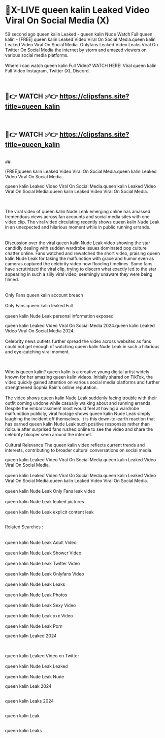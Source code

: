 # 🔴X-LIVE queen kalin Leaked Video Viral On Social Media (X)<br>


59 second ago queen kalin Leaked  - queen kalin Nude  Watch Full queen kalin - [FREE] queen kalin Leaked Video Viral On Social Media.queen kalin Leaked Video Viral On Social Media.   Onlyfans Leaked Video Leaks Viral On Twitter On Social Media the internet by storm and amazed viewers on various social media platforms. <br><br>
Where i can watch queen kalin Full Video? WATCH HERE! Viral queen kalin Full Video Instagram, Twitter (X), Discord. <br>


 <br>

##  🔴👉 WATCH ✅👉  <a href="https://clipsfans.site?title=queen_kalin&ref=git">https://clipsfans.site?title=queen_kalin</a> <br>
  <br>

##  🔴👉 WATCH ✅👉  <a href="https://clipsfans.site?title=queen_kalin&ref=git">https://clipsfans.site?title=queen_kalin</a> <br>
  <br>
  ##



[FREE]queen kalin Leaked Video Viral On Social Media.queen kalin Leaked Video Viral On Social Media. <br>

queen kalin Leaked Video Viral On Social Media.queen kalin Leaked Video Viral On Social Media.queen kalin Leaked Video Viral On Social Media. <br>


  <br>

  <br>
The viral video of queen kalin Nude Leak emerging online has amassed tremendous views across fan accounts and social media sites with one video clip. The viral video circulating recently shows queen kalin Nude Leak in an unexpected and hilarious moment while in public running errands.<br>
<br>


<br>
Discussion over the viral queen kalin Nude Leak video showing the star candidly dealing with sudden wardrobe issues dominated pop culture chatter online. Fans watched and rewatched the short video, praising queen kalin Nude Leak for taking the malfunction with grace and humor even as cameras captured the celebrity video now flooding timelines. Some fans have scrutinized the viral clip, trying to discern what exactly led to the star appearing in such a silly viral video, seemingly unaware they were being filmed.<br>
<br>
<br> 
Only Fans queen kalin account breach<br>
<br>
Only Fans queen kalin leaked Full <br>
<br>
queen kalin Nude Leak personal information exposed<br>

queen kalin Leaked Video Viral On Social Media 2024.queen kalin Leaked Video Viral On Social Media 2024. <br>
<br>
Celebrity news outlets further spread the video across websites as fans could not get enough of watching queen kalin Nude Leak in such a hilarious and eye-catching viral moment.<br>
<br>

<br>
Who is queen kalin? queen kalin is a creative young digital artist widely known for her amazing queen kalin videos. Initially shared on TikTok, the video quickly gained attention on various social media platforms and further strengthened Sophia Rain's online reputation.<br>
<br>
The video shows queen kalin Nude Leak suddenly facing trouble with their outfit coming undone while casually walking about and running errands. Despite the embarrassment most would feel at having a wardrobe malfunction publicly, viral footage shows queen kalin Nude Leak simply laughing the incident off themselves. It is this down-to-earth reaction that has earned queen kalin Nude Leak such positive responses rather than ridicule after surprised fans rushed online to see the video and share the celebrity blooper seen around the internet.<br>
<br>
Cultural Relevance The queen kalin video reflects current trends and interests, contributing to broader cultural conversations on social media.<br>

queen kalin Leaked Video Viral On Social Media.queen kalin Leaked Video Viral On Social Media.<br>
<br>
queen kalin Leaked Video Viral On Social Media.queen kalin Leaked Video Viral On Social Media.queen kalin Leaked Video Viral On Social Media.<br>
<br>
queen kalin Nude Leak Only Fans leak video<br>
<br>
queen kalin Nude Leak leaked pictures<br>
<br>
queen kalin Nude Leak explicit content leak<br>


<br>
Related Searches :<br>
<br>

<br>
queen kalin Nude Leak Adult Video<br>
<br>
queen kalin Nude Leak Shower Video<br>
<br>
queen kalin Nude Leak Twitter Video<br>
<br>
queen kalin Nude Leak Onlyfans Video<br>
<br>
queen kalin Nude Leak Leaks<br>
<br>
queen kalin Nude Leak Photos<br>

<br>
queen kalin Nude Leak Sexy Video<br>
<br>
queen kalin Nude Leak xxx Video<br>
<br>
queen kalin Nude Leak Porn<br>

queen kalin  Leaked 2024 <br> <br>
<br>

queen kalin Leaked Video on Twitter <br>
<br>
queen kalin Nude Leak Leaked<br>
<br>
queen kalin Nude Leak Nude<br>


queen kalin  Leak 2024 <br> <br>



queen kalin  Leaks 2024 <br> <br>



 
queen kalin  Leak<br> <br>



queen kalin  Leaks<br> <br>





</p>




 



</p>











